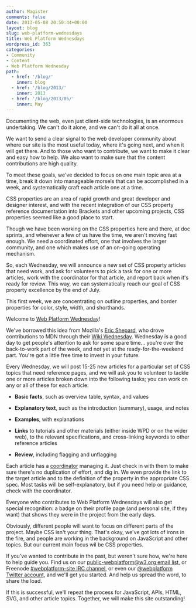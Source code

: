 ```yaml
---
author: Magister
comments: false
date: 2013-05-08 20:50:44+00:00
layout: blog
slug: web-platform-wednesdays
title: Web Platform Wednesdays
wordpress_id: 363
categories:
- Community
- Content
- Web Platform Wednesday
path:
  - href: '/blog/'
    inner: blog
  - href: '/blog/2013/'
    inner: 2013
  - href: '/blog/2013/05/'
    inner: May
---
```


Documenting the web, even just client-side technologies, is an enormous undertaking. We can't do it alone, and we can't do it all at once.

We want to send a clear signal to the web developer community about where our site is the most useful today, where it's going next, and when it will get there. And to those who want to contribute, we want to make it clear and easy how to help. We also want to make sure that the content contributions are high quality.

To meet these goals, we've decided to focus on one main topic area at a time, break it down into manageable morsels that can be accomplished in a week, and systematically craft each article one at a time.

CSS properties are an area of rapid growth and great developer and designer interest, and with the recent integration of our CSS property reference documentation into Brackets and other upcoming projects, CSS properties seemed like a good place to start.

Though we have been working on the CSS properties here and there, at doc sprints, and whenever a few of us have the time, we aren't moving fast enough. We need a coordinated effort, one that involves the larger community, and one which makes use of an on-going operating mechanism.

So, each Wednesday, we will announce a new set of CSS property articles that need work, and ask for volunteers to pick a task for one or more articles, work with the coordinator for that article, and report back when it's ready for review. This way, we can systematically reach our goal of CSS property excellence by the end of July.

This first week, we are concentrating on outline properties, and border properties for color, style, width, and shorthands.

Welcome to [Web Platform Wednesday](http://docs.webplatform.org/wiki/Meta:web_platform_wednesday)!

<!-- more -->

We've borrowed this idea from Mozilla's [Eric Shepard](https://twitter.com/sheppy), who drove contributions to MDN through their [Wiki Wednesday](https://hacks.mozilla.org/category/wiki-wednesday/). Wednesday is a good day to get people's attention to ask for some spare time… you're over the back-to-work part of the week, and not yet at the ready-for-the-weekend part. You're got a little free time to invest in your future.

Every Wednesday, we will post 15-25 new articles for a particular set of CSS topics that need reference pages, and we will ask you to volunteer to tackle one or more articles broken down into the following tasks; you can work on any or all of these for each article:




  * **Basic facts**, such as overview table, syntax, and values


  * **Explanatory text**, such as the introduction (summary), usage, and notes


  * **Examples**, with explanations


  * **Links** to tutorials and other materials (either inside WPD or on the wider web), to the relevant specifications, and cross-linking keywords to other reference articles


  * **Review**, including flagging and unflagging


Each article has a [coordinator](http://docs.webplatform.org/wiki/Meta:web_platform_wednesday#Coordinator) managing it. Just check in with them to make sure there's no duplication of effort, and dig in. We even provide the link to the target article and to the definition of the property in the appropriate CSS spec. Most tasks will be self-explanatory, but if you need help or guidance, check with the coordinator.

Everyone who contributes to Web Platform Wednesdays will also get special recognition: a badge on their profile page (and personal site, if they want) that shows they were in the project from the early days.

Obviously, different people will want to focus on different parts of the project. Maybe CSS isn't your thing. That's okay, we've got lots of irons in the fire, and people are working in the background on JavaScript and other topics. But our current main focus wil be CSS properties.

If you've wanted to contribute in the past, but weren't sure how, we're here to help guide you. Find us on our [public-webplatform@w3.org email list](mailto:public-webplatform@w3.org?subject=(WW)), or Freenode [#webplatform-site IRC channel](irc://irc.freenode.org#webplatform-site), or even our [@webplatform Twitter account](http://twitter.com/webplatform), and we'll get you started. And help us spread the word, to share the load.

If this is successful, we'll repeat the process for JavaScript, APIs, HTML, SVG, and other article topics. Together, we will make this site outstanding!
